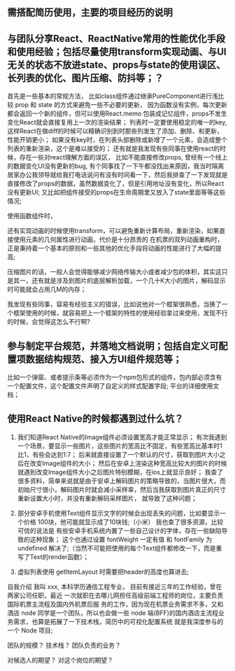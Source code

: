 ## 需搭配简历使用，主要的项目经历的说明

## 与团队分享React、ReactNative常用的性能优化手段和使用经验；包括尽量使用transform实现动画、与UI无关的状态不放进state、props与state的使用误区、长列表的优化、图片压缩、防抖等；？

首先是一些基本的常规方法，
比如class组件通过继承PureComponent进行浅比较 prop 和 state 的方式来避免一些不必要的更新，
因为函数没有实例，每次更新都会返回一个新的组件，但可以使用React.memo 包装成记忆组件，props不发生变化React就会直接复用上一次的渲染结果；
列表时一定要使用稳定的唯一的key,这样React在做diff的时候可以精确识别到时那些列发生了添加、删除、和更新，性能开销更小；
如果没有key时，在列表头部删除或新增了一个元素，会造成整个列表的重新渲染，这个是难以接受的；
还有就是我发现有些同事在使用react的时候，存在一些对react理解方面的误区，
比如不能直接修改props, 曾经有一个线上的数据变化UI没有更新的bug, 有个同事找了一下午都没找出来原因，我当时隔离居家办公我领导就给我打电话说问有没有时间看一下，然后我排查了一下发现就是直接修改了props的数据，虽然数据变化了，但是引用地址没有变化，所以React没有更新UI;
又比如把组件接受的props在生命周期里又放入了state里面等等这些情况;

使用函数组件时，

还有实现动画的时候使用transform，可以避免重新计算布局，重新渲染，如果直接使用元素的几何属性进行动画，代价是十分昂贵的
在机票的双列动画重构时，正是秉持着一个基本的原则和一些其他的优化手段将动画的性能进行了大幅的提高;

压缩图片的话，一般人会觉得能够减少网络传输大小或者减少包的体积，其实这只是其一，还有就是涉及到图片的底层解析加载，一个几十K大小的图片，解码显示时可能就会占用几M的内存；


我发现有些同事，容易有经验主义的错误，比如说他对一个框架很熟悉，当换了一个框架使用的时候，就容易把上一个框架的特性的使用经验拿过来使用，发现不行的时候，会觉得这怎么不行啊?


##	参与制定平台规范，并落地文档说明；包括自定义可配置项数据结构规范、接入方UI组件规范等；
比如一个弹窗、或者提示条等必须作为一个npm包形式的组件，包内部必须含有一个配置文件，这个配置文件声明了自定义的样式配置字段;
平台的详细使用文档；
<!-- 资源位配置 样式配置  整体配置 条件配置 -->
<!-- 前端显示层如何根据配置文件的数据去渲染出一个 -->
<!-- 这个组件打包成功后，就会自动的被配置平台拉取并读取这个配置文件， -->



## 使用React Native的时候都遇到过什么坑？
1. 我们知道React Native的Image组件必须设置宽高才能正常显示；
有次我遇到一个场景，要显示一些图片，这些图片的宽高比不固定，有些宽高比基本时1比1，有些会达到1:7；
后来就直接设置了一个默认的尺寸，获取到图片大小之后在改变Image组件的大小；
然后在安卓上渲染这种宽高比较大的图片的时候就遇到改变Image组件大小之后图片特别模糊，在ios上就显示良好；
我查了很多资料，简单来说就是由于安卓上解码图片的策略导致的，当图片很大，而初始尺寸很小，解码图片时就会减小采样率，然后当我获取到图片真正的尺寸重新设置大小时，并没有重新解码采样图片，
就导致了这种问题；
2. 部分安卓手机使用Text组件显示文字的时候会出现丢失的问题，比如要显示一个价格 100块，他可能就显示成了10块钱;（小米）
我也查了很多资源，比较可信的说法是 有些安卓手机系统内置了一些自己设计的字体，存在一些缺陷导致的这种现象；
这个也通过设置 fontWeight 一定有值 和 fontFamily 为undefined 解决了;（当然不可能把使用的每个Text组件都修改一下，而是重写了Text的render函数）；

3. 虚拟列表使用 getItemLayout 时需要把header的高度也算进去;




自我介绍
我叫 xxx, 本科学历通信工程专业， 目前有接近三年的工作经验，曾在两家公司任职，最近 一次就职在去哪儿网担任高级前端工程师的岗位，主要负责国际机票主流程及国内外机票后服 务的工作，因为现在机票业务需求不多，又和酒店 node 同学是一个团队，所以也会做一些 node 端(BFF)的国内酒店主流程业务需求，也算是拓展了一下技术栈，简历中的可视化配置系统 就是我深度参与的一个 Node 项目;



团队的规模？
技术栈？
团队负责的业务？

对候选人的期望？
对这个岗位的期望？